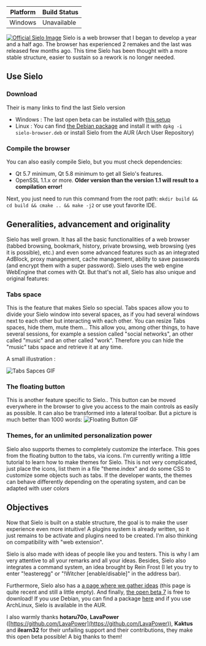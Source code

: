 
Platform | Build Status
------------ | -------------
Windows | Unavailable

[![Official Sielo Image](https://www.feldrise.com/Sielo/images/official-sielo.png)](https://www.feldrise.com/Sielo/sielo_setup_1.7.10.exe)
Sielo is a web browser that I began to develop a year and a half ago. The browser has experienced 2 remakes and the last was released few months ago. This time Sielo has been thought with a more stable structure, easier to sustain so a rework is no longer needed.
## Use Sielo
### Download
Their is many links to find the last Sielo version
 - Windows : The last open beta can be installed with [this setup](https://feldrise.com/Sielo/sielo_setup_1.10.03.exe)
 - Linux : You can find [the Debian package](https://feldrise.com/Sielo/Linux/sielo-browser.deb) and install it with `dpkg -i sielo-browser.deb` or install Sielo from the AUR (Arch User Repository)
### Compile the browser
You can also easily compile Sielo, but you must check dependencies:
 - Qt 5.7 minimum, Qt 5.8 minimum to get all Sielo's features.
 - OpenSSL 1.1.x or more. **Older version than the version 1.1 will result to a compilation error!**
 
Next, you just need to run this command from the root path: `mkdir build && cd build && cmake .. && make -j2` or use yout favorite IDE.

## Generalities, advancement and originality
Sielo has well grown. It has all the basic functionalities of a web browser (tabbed browsing, bookmark, history, private browsing, web browsing (yes it is possible), etc.) and even some advanced features such as an integrated AdBlock, proxy management, cache management, ability to save passwords (and encrypt them with a super password). Sielo uses the web engine WebEngine that comes with Qt. But that's not all, Sielo has also unique and original features:
### Tabs space
This is the feature that makes Sielo so special. Tabs spaces allow you to divide your Sielo window into several spaces, as if you had several windows next to each other but interacting with each other. You can resize Tabs spaces, hide them,  mute them... This allow you, among other things, to have several sessions, for example a session called "social networks", an other called "music" and an other called "work". Therefore you can hide the "music" tabs space and retrieve it at any time.

A small illustration :

![Tabs Sapces GIF](https://www.feldrise.com/Sielo/images/tabs-space.gif)

### The floating button
This is another feature specific to Sielo.. This button can be moved everywhere in the browser to give you access to the main controls as easily as possible. It can also be transformed into a lateral toolbar. But a picture is much better than 1000 words:
![Floating Button GIF](https://www.feldrise.com/Sielo/images/floating-button.gif)
### Themes, for an unlimited personalization power
Sielo also supports themes to completely customize the interface. This goes from the floating button to the tabs, via icons. I'm currently writing a little tutorial to learn how to make themes for Sielo. This is not very complicated, just place the icons, list them in a file "theme.index" and do some CSS to customize some objects such as tabs. If the developer wants, the themes can behave differently depending on the operating system, and can be adapted with user colors
## Objectives
Now that Sielo is built on a stable structure, the goal is to make the user experience even more intuitive! A plugins system is already written, so it just remains to be activate and plugins need to be created. I'm also thinking on compatibility with "web extension".

Sielo is also made with ideas of people like you and testers. This is why I am very attentive to all your remarks and all your ideas. Besides, Sielo also integrates a command system, an idea brought by Rein Frost (I let you try to enter "!easteregg" or "!Witcher [enable/disable]" in the address bar).

Furthermore, Sielo also has a [a page where we gather ideas](https://padlet.com/feldrise/j82miccj6zpb) (this page is quite recent and still a little empty). And finally, [the open beta 7](https://feldrise.com/Sielo/sielo_setup_1.10.03.exe) is free to download! If you use Debian, you can find a package [here](https://www.feldrise.com/Sielo/Linux/sielo-browser.deb) and if you use ArchLinux, Sielo is available in the AUR.

I also warmly thanks **hotaru70o**, **LavaPower** ([https://github.com/LavaPower](https://github.com/LavaPower)), **Kaktus** and **ilearn32** for their unfailing support and their contributions, they make this open beta possible! A big thanks to them!
